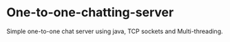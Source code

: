 # One-to-one-chatting-server
Simple one-to-one chat server using java, TCP sockets and Multi-threading.
